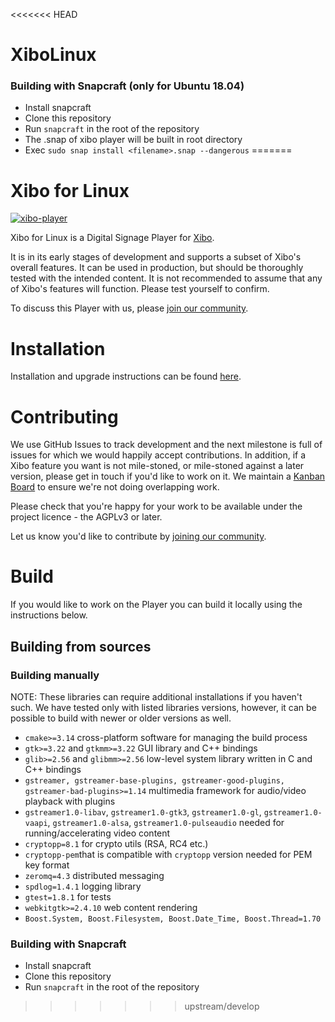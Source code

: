 <<<<<<< HEAD
# XiboLinux

### Building with Snapcraft (only for Ubuntu 18.04)
- Install snapcraft
- Clone this repository
- Run `snapcraft` in the root of the repository
- The .snap of xibo player will be built in root directory
- Exec `sudo snap install <filename>.snap --dangerous`
=======
# Xibo for Linux

[![xibo-player](https://snapcraft.io/xibo-player/badge.svg)](https://snapcraft.io/xibo-player)

Xibo for Linux is a Digital Signage Player for [Xibo](https://xibo.org.uk).

It is in its early stages of development and supports a subset of Xibo's overall features. It can be used in production, but should be thoroughly tested with the intended content. It is not recommended to assume that any of Xibo's features will function. Please test yourself to confirm.

To discuss this Player with us, please [join our community](https://community.xibo.org.uk/c/support/linux-player).



# Installation

Installation and upgrade instructions can be found [here](https://xibo.org.uk/docs/setup/xibo-for-linux-installation).



# Contributing

We use GitHub Issues to track development and the next milestone is full of issues for which we would happily accept contributions. In addition, if a Xibo feature you want is not mile-stoned, or mile-stoned against a later version, please get in touch if you'd like to work on it. We maintain a [Kanban Board](https://github.com/xibosignage/xibo-linux/projects/1) to ensure we're not doing overlapping work.

Please check that you're happy for your work to be available under the project licence - the AGPLv3 or later.

Let us know you'd like to contribute by [joining our community](https://community.xibo.org.uk/c/support/linux-player).



# Build

If you would like to work on the Player you can build it locally using the instructions below.



## Building from sources

### Building manually

NOTE: These libraries can require additional installations if you haven't such. We have tested only with listed libraries versions, however, it can be possible to build with newer or older versions as well.
- `cmake>=3.14` cross-platform software for managing the build process
- `gtk>=3.22` and `gtkmm>=3.22` GUI library and C++ bindings
- `glib>=2.56` and `glibmm>=2.56` low-level system library written in C and C++ bindings
- `gstreamer, gstreamer-base-plugins, gstreamer-good-plugins, gstreamer-bad-plugins>=1.14` multimedia framework for audio/video playback with plugins
- `gstreamer1.0-libav`, `gstreamer1.0-gtk3`, `gstreamer1.0-gl`, `gstreamer1.0-vaapi`, `gstreamer1.0-alsa`, `gstreamer1.0-pulseaudio` needed for running/accelerating video content
- `cryptopp=8.1` for crypto utils (RSA, RC4 etc.)
- `cryptopp-pem`that is compatible with `cryptopp` version needed for PEM key format
- `zeromq=4.3` distributed messaging
- `spdlog=1.4.1` logging library
- `gtest=1.8.1` for tests
- `webkitgtk>=2.4.10` web content rendering
- `Boost.System, Boost.Filesystem, Boost.Date_Time, Boost.Thread=1.70` 



### Building with Snapcraft

- Install snapcraft
- Clone this repository
- Run `snapcraft` in the root of the repository
>>>>>>> upstream/develop
